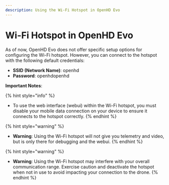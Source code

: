 ```yaml
---
description: Using the Wi-Fi Hotspot in OpenHD Evo
---
```


# Wi-Fi Hotspot in OpenHD Evo

As of now, OpenHD Evo does not offer specific setup options for configuring the Wi-Fi hotspot. However, you can connect to the hotspot with the following default credentials:

- **SSID (Network Name)**: openhd
- **Password**: openhdopenhd

**Important Notes**:

{% hint style="info" %}
- To use the web interface (webui) within the Wi-Fi hotspot, you must disable your mobile data connection on your device to ensure it connects to the hotspot correctly.
{% endhint %}

{% hint style="warning" %}
- **Warning**: Using the Wi-Fi hotspot will not give you telemetry and video, but is only there for debugging and the webui.
{% endhint %}

{% hint style="warning" %}
- **Warning**: Using the Wi-Fi hotspot may interfere with your overall communication range. Exercise caution and deactivate the hotspot when not in use to avoid impacting your connection to the drone.
{% endhint %}
